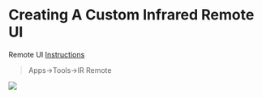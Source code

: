 # Creating A Custom Infrared Remote UI

Remote UI [Instructions](Infrared%20Remote%20UI.md)
>Apps->Tools->IR Remote



![](https://i.imgur.com/Ika9jyt.png)

